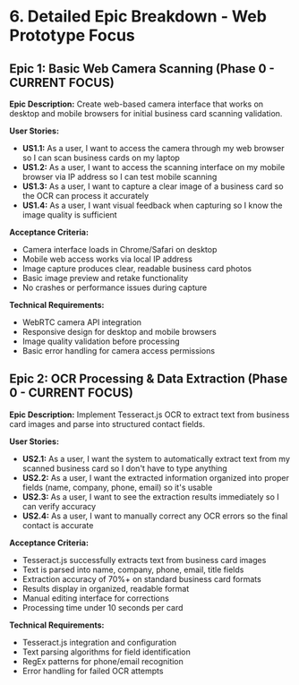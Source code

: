 # 6. Detailed Epic Breakdown - Web Prototype Focus

## Epic 1: Basic Web Camera Scanning (Phase 0 - CURRENT FOCUS)

**Epic Description:** Create web-based camera interface that works on desktop and mobile browsers for initial business card scanning validation.

**User Stories:**
- **US1.1:** As a user, I want to access the camera through my web browser so I can scan business cards on my laptop
- **US1.2:** As a user, I want to access the scanning interface on my mobile browser via IP address so I can test mobile scanning
- **US1.3:** As a user, I want to capture a clear image of a business card so the OCR can process it accurately
- **US1.4:** As a user, I want visual feedback when capturing so I know the image quality is sufficient

**Acceptance Criteria:**
- Camera interface loads in Chrome/Safari on desktop
- Mobile web access works via local IP address
- Image capture produces clear, readable business card photos
- Basic image preview and retake functionality
- No crashes or performance issues during capture

**Technical Requirements:**
- WebRTC camera API integration
- Responsive design for desktop and mobile browsers  
- Image quality validation before processing
- Basic error handling for camera access permissions

## Epic 2: OCR Processing & Data Extraction (Phase 0 - CURRENT FOCUS)

**Epic Description:** Implement Tesseract.js OCR to extract text from business card images and parse into structured contact fields.

**User Stories:**
- **US2.1:** As a user, I want the system to automatically extract text from my scanned business card so I don't have to type anything
- **US2.2:** As a user, I want the extracted information organized into proper fields (name, company, phone, email) so it's usable
- **US2.3:** As a user, I want to see the extraction results immediately so I can verify accuracy
- **US2.4:** As a user, I want to manually correct any OCR errors so the final contact is accurate

**Acceptance Criteria:**
- Tesseract.js successfully extracts text from business card images
- Text is parsed into name, company, phone, email, title fields
- Extraction accuracy of 70%+ on standard business card formats
- Results display in organized, readable format
- Manual editing interface for corrections
- Processing time under 10 seconds per card

**Technical Requirements:**
- Tesseract.js integration and configuration
- Text parsing algorithms for field identification
- RegEx patterns for phone/email recognition
- Error handling for failed OCR attempts
